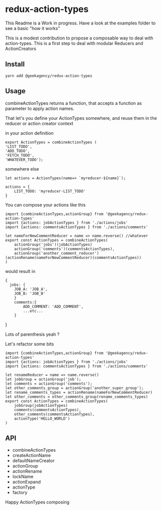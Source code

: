 
# redux-action-types

This Readme is a Work in progress.
Have a look at the examples folder to see a basic "how it works" 

This is a modest contribution to propose a composable way to deal with action-types. This is a first step to deal with modular Reducers and ActionCreators



## Install

    yarn add @geekagency/redux-action-types


## Usage
combineActionTypes returns a function, that accepts a function as parameter to apply action names.

That let's you define your ActionTypes somewhere, and reuse them in the reducer or action creator context

in your action definition

    export ActionTypes = combineActionTypes (
    'LIST_TODO',
    'ADD_TODO',
    'FETCH_TODO',
    'WHATEVER_TODO');


somewhere else


    let actions = ActionTypes(name=> `myreducer-${name}`);

	actions = {
		LIST_TODO: 'myreducer-LIST_TODO'
	}


You can compose your actions like this

	import {combineActionTypes,actionGroup} from '@geekagency/redux-action-types'
    import {actions: jobActionTypes } from './actions/jobs'
    import {actions: commentsActionTypes } from './actions/comments'

	let nameForNewCommentReducer = name => name.reverse() //whatever
	export const ActionTypes = combineActionTypes(
		actionGroup('jobs')(jobActionTypes)
		actionGroup('comments')(commentsActionTypes),
		actionGroup('another_comment_reducer')(actionRename(nameForNewCommentReducer)(commentsActionTypes))
	)

would result in


    {
      jobs: {
  	    JOB_A: 'JOB_A',
  	    JOB_B: 'JOB_B'
  		}
    	comments:{
    		ADD_COMMENT: 'ADD_COMMENT',
    		...etc...
    	}
  }


Lots of parenthesis yeah ?

Let's refactor some bits

    import {combineActionTypes,actionGroup} from '@geekagency/redux-action-types'
    import {actions: jobActionTypes } from './actions/jobs'
    import {actions: commentsActionTypes } from './actions/comments'

	let renameReducer = name => name.reverse()
	let jobGroup = actionGroup('job');
	let comments = actionGroup('comments');
	let other_comments_group = actionGroup('another_super_group');
	let rename_comments_types = actionRename(nameForNewCommentReducer)
	let other_comments = other_comments_group(rename_comments_types)
	export const ActionTypes = combineActionTypes(
		jobGroup(jobActionTypes)
		comments(commentsActionTypes),
		other_comments(commentsActionTypes),
		actionType('HELLO_WORLD')
	)

## API

  * combineActionTypes
  * createActionName
  * defaultNameCreator
  * actionGroup
  * actionRename
  * lockName
  * actionExpand
  * actionType
  * factory




Happy ActionTypes composing
